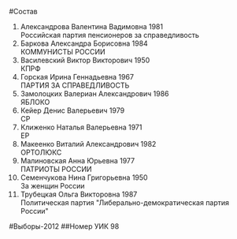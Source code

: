 #Состав
1. Александрова Валентина Вадимовна 1981   
    Российская партия пенсионеров за справедливость
2. Баркова Александра Борисовна 1984   
    КОММУНИСТЫ РОССИИ
3. Василевский Виктор Викторович 1950   
    КПРФ
4. Горская Ирина Геннадьевна 1967   
    ПАРТИЯ ЗА СПРАВЕДЛИВОСТЬ
5. Замолоцких Валериан Александрович 1986   
    ЯБЛОКО
6. Кейер Денис Валерьевич 1979   
    СР
7. Клиженко Наталья Валерьевна 1971   
    ЕР
8. Макеенко Виталий Александрович 1982   
    ОРТОЛЮКС
9. Малиновская Анна Юрьевна 1977   
    ПАТРИОТЫ РОССИИ
10. Семенчукова Нина Григорьевна 1950   
    За женщин России
11. Трубецкая Ольга Викторовна 1987   
    Политическая партия "Либерально-демократическая партия России"

#Выборы-2012
##Номер УИК
98